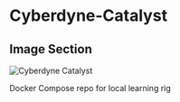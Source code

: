 # Cyberdyne-Catalyst

## Image Section

![Cyberdyne Catalyst](https://raw.githubusercontent.com/Fasticon1/Cyberdyne-Catalyst/refs/heads/main/CyberdyneCatalyst.webp)




Docker Compose repo for local learning rig
